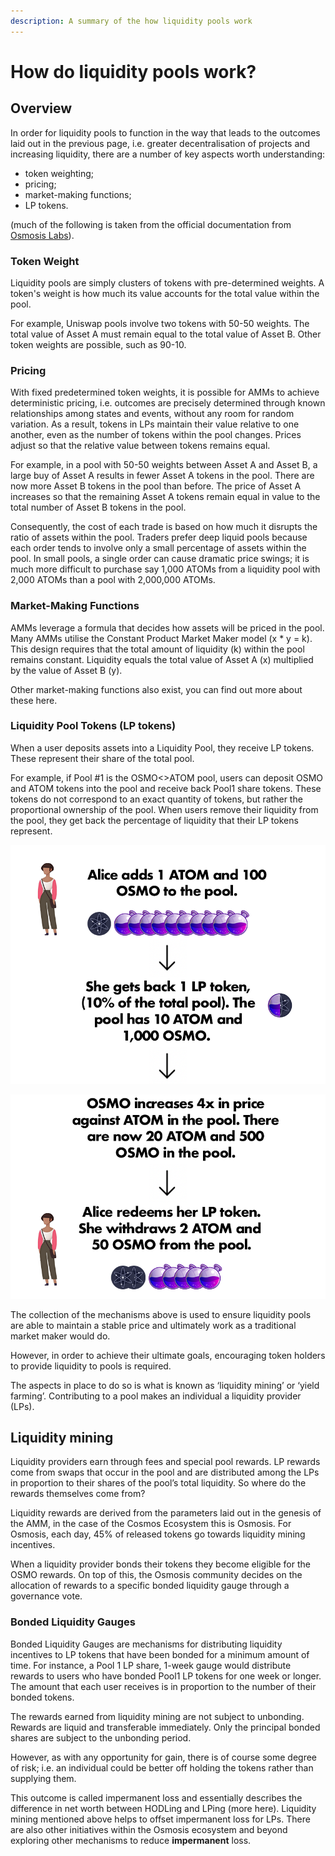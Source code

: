 ```yaml
---
description: A summary of the how liquidity pools work
---
```


# How do liquidity pools work?

## Overview

In order for liquidity pools to function in the way that leads to the outcomes laid out in the previous page, i.e. greater decentralisation of projects and increasing liquidity, there are a number of key aspects worth understanding:

* token weighting;
* pricing;
* market-making functions;
* LP tokens.

(much of the following is taken from the official documentation from [Osmosis Labs](https://osmosis.gitbook.io/o/basic-concepts/amm)).

### Token Weight

Liquidity pools are simply clusters of tokens with pre-determined weights. A token's weight is how much its value accounts for the total value within the pool.

For example, Uniswap pools involve two tokens with 50-50 weights. The total value of Asset A must remain equal to the total value of Asset B. Other token weights are possible, such as 90-10.

### Pricing

With fixed predetermined token weights, it is possible for AMMs to achieve deterministic pricing, i.e. outcomes are precisely determined through known relationships among states and events, without any room for random variation. As a result, tokens in LPs maintain their value relative to one another, even as the number of tokens within the pool changes. Prices adjust so that the relative value between tokens remains equal.

For example, in a pool with 50-50 weights between Asset A and Asset B, a large buy of Asset A results in fewer Asset A tokens in the pool. There are now more Asset B tokens in the pool than before. The price of Asset A increases so that the remaining Asset A tokens remain equal in value to the total number of Asset B tokens in the pool.

Consequently, the cost of each trade is based on how much it disrupts the ratio of assets within the pool. Traders prefer deep liquid pools because each order tends to involve only a small percentage of assets within the pool. In small pools, a single order can cause dramatic price swings; it is much more difficult to purchase say 1,000 ATOMs from a liquidity pool with 2,000 ATOMs than a pool with 2,000,000 ATOMs.

### Market-Making Functions

AMMs leverage a formula that decides how assets will be priced in the pool. Many AMMs utilise the Constant Product Market Maker model (x \* y = k). This design requires that the total amount of liquidity (k) within the pool remains constant. Liquidity equals the total value of Asset A (x) multiplied by the value of Asset B (y).

Other market-making functions also exist, you can find out more about these here.

### Liquidity Pool Tokens (LP tokens)

When a user deposits assets into a Liquidity Pool, they receive LP tokens. These represent their share of the total pool.

For example, if Pool #1 is the OSMO<>ATOM pool, users can deposit OSMO and ATOM tokens into the pool and receive back Pool1 share tokens. These tokens do not correspond to an exact quantity of tokens, but rather the proportional ownership of the pool. When users remove their liquidity from the pool, they get back the percentage of liquidity that their LP tokens represent.

![Osmosis - Liquidity Pool overview](<../../../.gitbook/assets/Osmosis - LP overview.png>)

![Osmosis - Withdraw from liquidity pool](<../../../.gitbook/assets/Osmosis - LP withdraw.png>)

The collection of the mechanisms above is used to ensure liquidity pools are able to maintain a stable price and ultimately work as a traditional market maker would do.

However, in order to achieve their ultimate goals, encouraging token holders to provide liquidity to pools is required.

The aspects in place to do so is what is known as ‘liquidity mining’ or ‘yield farming’. Contributing to a pool makes an individual a liquidity provider (LPs).

## Liquidity mining

Liquidity providers earn through fees and special pool rewards. LP rewards come from swaps that occur in the pool and are distributed among the LPs in proportion to their shares of the pool’s total liquidity. So where do the rewards themselves come from?

Liquidity rewards are derived from the parameters laid out in the genesis of the AMM, in the case of the Cosmos Ecosystem this is Osmosis. For Osmosis, each day, 45% of released tokens go towards liquidity mining incentives.

When a liquidity provider bonds their tokens they become eligible for the OSMO rewards. On top of this, the Osmosis community decides on the allocation of rewards to a specific bonded liquidity gauge through a governance vote.

### Bonded Liquidity Gauges

Bonded Liquidity Gauges are mechanisms for distributing liquidity incentives to LP tokens that have been bonded for a minimum amount of time. For instance, a Pool 1 LP share, 1-week gauge would distribute rewards to users who have bonded Pool1 LP tokens for one week or longer. The amount that each user receives is in proportion to the number of their bonded tokens.

The rewards earned from liquidity mining are not subject to unbonding. Rewards are liquid and transferable immediately. Only the principal bonded shares are subject to the unbonding period.

However, as with any opportunity for gain, there is of course some degree of risk; i.e. an individual could be better off holding the tokens rather than supplying them.

This outcome is called impermanent loss and essentially describes the difference in net worth between HODLing and LPing (more here). Liquidity mining mentioned above helps to offset impermanent loss for LPs. There are also other initiatives within the Osmosis ecosystem and beyond exploring other mechanisms to reduce **impermanent** loss.
